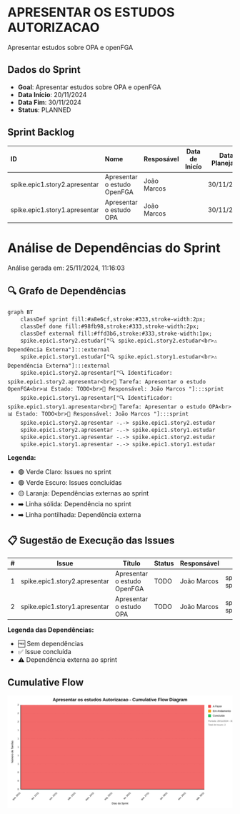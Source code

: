 
# APRESENTAR OS ESTUDOS AUTORIZACAO
Apresentar estudos sobre OPA e openFGA

## Dados do Sprint
* **Goal**:  Apresentar estudos sobre OPA e openFGA
* **Data Início**: 20/11/2024
* **Data Fim**: 30/11/2024
* **Status**: PLANNED
## Sprint Backlog

|ID |Nome |Resposável |Data de Inicío | Data Planejada | Status|
|:----    |:----|:--------  |:-------:       | :----------:  | :---: |
|spike.epic1.story2.apresentar|Apresentar o estudo OpenFGA|João Marcos ||30/11/2024|TODO|
|spike.epic1.story1.apresentar|Apresentar o estudo OPA|João Marcos ||30/11/2024|TODO|

# Análise de Dependências do Sprint

Análise gerada em: 25/11/2024, 11:16:03

## 🔍 Grafo de Dependências

```mermaid
graph BT
    classDef sprint fill:#a8e6cf,stroke:#333,stroke-width:2px;
    classDef done fill:#98fb98,stroke:#333,stroke-width:2px;
    classDef external fill:#ffd3b6,stroke:#333,stroke-width:1px;
    spike.epic1.story2.estudar["🔍 spike.epic1.story2.estudar<br>⚠️ Dependência Externa"]:::external
    spike.epic1.story1.estudar["🔍 spike.epic1.story1.estudar<br>⚠️ Dependência Externa"]:::external
    spike.epic1.story2.apresentar["🔍 Identificador: spike.epic1.story2.apresentar<br>📝 Tarefa: Apresentar o estudo OpenFGA<br>📊 Estado: TODO<br>👤 Responsável: João Marcos "]:::sprint
    spike.epic1.story1.apresentar["🔍 Identificador: spike.epic1.story1.apresentar<br>📝 Tarefa: Apresentar o estudo OPA<br>📊 Estado: TODO<br>👤 Responsável: João Marcos "]:::sprint
    spike.epic1.story2.apresentar -.-> spike.epic1.story2.estudar
    spike.epic1.story2.apresentar -.-> spike.epic1.story1.estudar
    spike.epic1.story1.apresentar -.-> spike.epic1.story2.estudar
    spike.epic1.story1.apresentar -.-> spike.epic1.story1.estudar
```

**Legenda:**
- 🟢 Verde Claro: Issues no sprint
- 🟢 Verde Escuro: Issues concluídas
- 🟡 Laranja: Dependências externas ao sprint
- ➡️ Linha sólida: Dependência no sprint
- ➡️ Linha pontilhada: Dependência externa

## 📋 Sugestão de Execução das Issues

| # | Issue | Título | Status | Responsável | Dependências |
|---|-------|--------|--------|-------------|---------------|
| 1 | spike.epic1.story2.apresentar | Apresentar o estudo OpenFGA | TODO | João Marcos  | spike.epic1.story2.estudar⚠️, spike.epic1.story1.estudar⚠️ |
| 2 | spike.epic1.story1.apresentar | Apresentar o estudo OPA | TODO | João Marcos  | spike.epic1.story2.estudar⚠️, spike.epic1.story1.estudar⚠️ |

**Legenda das Dependências:**
- 🆓 Sem dependências
- ✅ Issue concluída
- ⚠️ Dependência externa ao sprint



## Cumulative Flow
![ Cumulative Flow](./charts/cfd-apresentar.svg)


